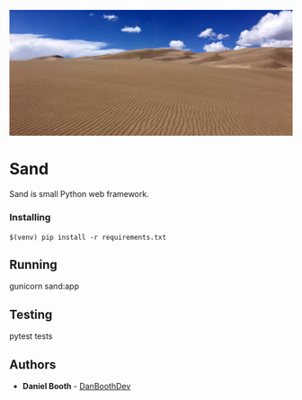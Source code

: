 ![Image of Sand](docs/sand.jpg)

# Sand

Sand is small Python web framework.

### Installing
```
$(venv) pip install -r requirements.txt
```

## Running
gunicorn sand:app

## Testing
pytest tests

## Authors

* **Daniel Booth** - [DanBoothDev](https://github.com/DanBoothDev)
